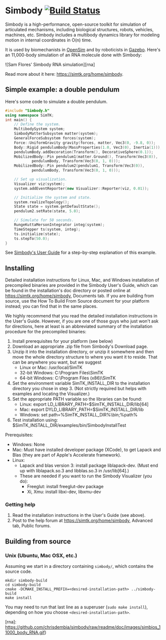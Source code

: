 Simbody [![Build Status][buildstatus_image]][travisci]
=======

Simbody is a high-performance, open-source toolkit for simulation of 
articulated mechanisms, including biological structures, robots, vehicles,
machines, etc. Simbody includes a multibody dynamics library for modeling
motion in internal coordinates in O(n) time.

It is used by biomechanists in [OpenSim](http://opensim.stanford.edu) and by
roboticists in [Gazebo](http://gazebosim.org). Here's an 11,000-body simulation
of an RNA molecule done with Simbody:

![Sam Flores' Simbody RNA simulation][rna]

Read more about it here: https://simtk.org/home/simbody.


Simple example: a double pendulum
---------------------------------
Here's some code to simulate a double pendulum.

```cpp
#include "Simbody.h"
using namespace SimTK;
int main() {
    // Define the system.
    MultibodySystem system;
    SimbodyMatterSubsystem matter(system);
    GeneralForceSubsystem forces(system);
    Force::UniformGravity gravity(forces, matter, Vec3(0, -9.8, 0));
    Body::Rigid pendulumBody(MassProperties(1.0, Vec3(0), Inertia(1)));
    pendulumBody.addDecoration(Transform(), DecorativeSphere(0.1));
    MobilizedBody::Pin pendulum1(matter.Ground(), Transform(Vec3(0)),
            pendulumBody, Transform(Vec3(0, 1, 0)));
    MobilizedBody::Pin pendulum2(pendulum1, Transform(Vec3(0)),
            pendulumBody, Transform(Vec3(0, 1, 0)));

    // Set up visualization.
    Visualizer viz(system);
    system.addEventReporter(new Visualizer::Reporter(viz, 0.01));

    // Initialize the system and state.
    system.realizeTopology();
    State state = system.getDefaultState();
    pendulum2.setRate(state, 5.0);

    // Simulate for 50 seconds.
    RungeKuttaMersonIntegrator integ(system);
    TimeStepper ts(system, integ);
    ts.initialize(state);
    ts.stepTo(50.0);
}
```

See [Simbody's User Guide][user] for a step-by-step explanation of this
example.

Installing
----------
Detailed installation instructions for Linux, Mac, and Windows installation
of precompiled binaries are provided in the Simbody User's Guide, which can 
be found in the installation's doc directory or posted online at 
https://simtk.org/home/simbody, Documents tab. If you are building from 
source, use the How To Build From Source document for your platform instead;
you can find that in the same places. 

We highly recommend that you read the detailed installation instructions in
the User's Guide. However, if you are one of those guys who just won't ask 
for directions, here at least is an abbreviated summary of the installation 
procedure for the precompiled binaries:

1. Install prerequisites for your platform (see below)
2. Download an appropriate .zip file from Simbody's Download page.
3. Unzip it into the installation directory, or unzip it somewhere and then
   move the whole directory structure to where you want it to reside. That can
   be anywhere you want, but we suggest 
    - Linux or Mac:   /usr/local/SimTK 
    - 32-bit Windows: C:\Program Files\SimTK
    - 64-bit Windows: C:\Program Files (x86)\SimTK
4. Set the environment variable SimTK_INSTALL_DIR to the installation directory
   you chose in step 3. (Not strictly required but helps with examples and
   locating the Visualizer.)
5. Set the appropriate PATH variable so the libraries can be found:
    - Linux:   export LD_LIBRARY_PATH=$SimTK_INSTALL_DIR/lib[64]
    - Mac:     export DYLD_LIBRARY_PATH=$SimTK_INSTALL_DIR/lib
    - Windows: set    path=%SimTK_INSTALL_DIR%\bin;%path%
6. Test installation using:
    $SimTK_INSTALL_DIR/examples/bin/SimbodyInstallTest

Prerequisites:
-  Windows: None
-  Mac: Must have installed developer package (XCode), to get Lapack and Blas
       (they are part of Apple's Accelerate framework).
-  Linux:
    - Lapack and blas version 3: install package liblapack-dev. (Must end up
      with liblapack.so.3 and libblas.so.3 in /usr/lib[64].)
    - These are needed if you want to run the Simbody Visualizer (you do):
        - Freeglut: install freeglut-dev package
        - Xi, Xmu: install libxi-dev, libxmu-dev

### Getting help

1. Read the installation instructions in the User's Guide (see above).
2. Post to the help forum at https://simtk.org/home/simbody, Advanced tab,
   Public forums.


Building from source
--------------------

### Unix (Ubuntu, Mac OSX, etc.)
Assuming we start in a directory containing `simbody/`, which contains the
source code.

```
mkdir simbody-build
cd simbody-build
cmake -DCMAKE_INSTALL_PREFIX=<desired-installation-path> ../simbody-build
make install
```

You may need to run that last line as a superuser (`sudo make install`),
depending on how you choose `<desired-installation-path>`.


[buildstatus_image]: https://travis-ci.org/simbody/simbody.png?branch=master
[travisci]: https://travis-ci.org/simbody/simbody
[user]: https://github.com/simbody/simbody/raw/master/Simbody/doc/SimbodyAndMolmodelUserGuide.pdf
[rna]: https://github.com/chrisdembia/simbody/raw/readme/doc/images/simbios_11000_body_RNA.gif)
